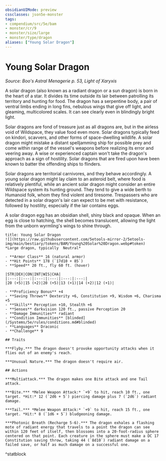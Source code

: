 ```yaml
---
obsidianUIMode: preview
cssclasses: json5e-monster
tags:
- compendium/src/5e/bam
- monster/cr/9
- monster/size/large
- monster/type/dragon
aliases: ["Young Solar Dragon"]
---
```

# Young Solar Dragon
*Source: Boo's Astral Menagerie p. 53, Light of Xaryxis*  

A solar dragon (also known as a radiant dragon or a sun dragon) is born in the heart of a star. It divides its time outside its lair between patrolling its territory and hunting for food. The dragon has a serpentine body, a pair of ventral limbs ending in long fins, nebulous wings that give off light, and gleaming, multicolored scales. It can see clearly even in blindingly bright light.

Solar dragons are fond of treasure just as all dragons are, but in the airless void of Wildspace, they value food even more. Solar dragons typically feed on kindori, scavvers, and other forms of space-dwelling wildlife. A solar dragon might mistake a distant spelljamming ship for possible prey and come within range of the vessel's weapons before realizing its error and veering away. A wise or experienced captain won't take the dragon's approach as a sign of hostility. Solar dragons that are fired upon have been known to batter the offending ships to flinders.

Solar dragons are territorial carnivores, and they behave accordingly. A young solar dragon might lay claim to an asteroid belt, where food is relatively plentiful, while an ancient solar dragon might consider an entire Wildspace system its hunting ground. They tend to give a wide berth to Humanoid folk, whom they find violent and tiresome. Trespassers who are detected in a solar dragon's lair can expect to be met with resistance, followed by hostility, especially if the lair contains eggs.

A solar dragon egg has an obsidian shell, shiny black and opaque. When an egg is close to hatching, the shell becomes translucent, allowing the light from the unborn wyrmling's wings to shine through.

```ad-statblock
title: Young Solar Dragon
![](https://raw.githubusercontent.com/5etools-mirror-2/5etools-img/main/bestiary/tokens/BAM/Young%20Solar%20Dragon.webp#token)
*Large dragon, typically  Neutral*

- **Armor Class** 16 (natural armor)
- **Hit Points** 178 (`17d10 + 85`)
- **Speed** 20 ft., fly 60 ft. (hover)

|STR|DEX|CON|INT|WIS|CHA|
|:---:|:---:|:---:|:---:|:---:|:---:|
|20 (+5)|15 (+2)|20 (+5)|13 (+1)|14 (+2)|12 (+1)|

- **Proficiency Bonus** +4
- **Saving Throws** Dexterity +6, Constitution +9, Wisdom +6, Charisma +5
- **Skills** Perception +10, Stealth +6
- **Senses** darkvision 120 ft., passive Perception 20
- **Damage Immunities** radiant
- **Condition Immunities** [blinded](/Systems/5e/rules/conditions.md#blinded)
- **Languages** Draconic
- **Challenge** 9

## Traits

***Flyby.*** The dragon doesn't provoke opportunity attacks when it flies out of an enemy's reach.

***Unusual Nature.*** The dragon doesn't require air.

## Actions

***Multiattack.*** The dragon makes one Bite attack and one Tail attack.

***Bite.*** *Melee Weapon Attack:* `+9` to hit, reach 10 ft., one target. *Hit:* 12 (`2d6 + 5`) piercing damage plus 7 (`2d6`) radiant damage.

***Tail.*** *Melee Weapon Attack:* `+9` to hit, reach 15 ft., one target. *Hit:* 8 (`1d6 + 5`) bludgeoning damage.

***Photonic Breath (Recharge 5-6).*** The dragon exhales a flashing mote of radiant energy that travels to a point the dragon can see within 120 feet of itself, then blossoms into a 20-foot-radius sphere centered on that point. Each creature in the sphere must make a DC 17 Constitution saving throw, taking 44 (`8d10`) radiant damage on a failed save, or half as much damage on a successful one.
```
^statblock